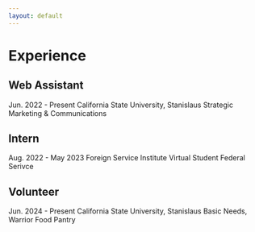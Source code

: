 ```yaml
---
layout: default
---
```


# Experience

## Web Assistant

Jun. 2022 - Present
California State University, Stanislaus
Strategic Marketing & Communications

## Intern

Aug. 2022 - May 2023
Foreign Service Institute
Virtual Student Federal Serivce

## Volunteer

Jun. 2024 - Present
California State University, Stanislaus
Basic Needs, Warrior Food Pantry
